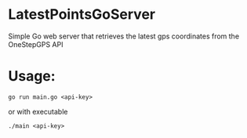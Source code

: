# LatestPointsGoServer
Simple Go web server that retrieves the latest gps coordinates from the OneStepGPS API

# Usage:

`go run main.go <api-key>`

or with executable

`./main <api-key>`
